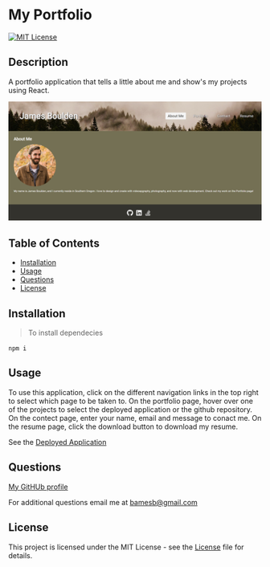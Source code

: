# My Portfolio

[![MIT License](https://img.shields.io/badge/license-MIT-blue.svg)](https://mit-license.org/)

## Description
        
A portfolio application that tells a little about me and show's my projects using React.

![Portfolio Screenshot](./src/assets/images/portfolio.png)
        
## Table of Contents

* [Installation](#installation)
* [Usage](#usage)
* [Questions](#questions)
* [License](#license)
        
## Installation
        
> To install dependecies
```
npm i
```
        
## Usage
        
To use this application, click on the different navigation links in the top right to select which page to be taken to. On the portfolio page, hover over one of the projects to select the deployed application or the github repository. On the contect page, enter your name, email and message to conact me. On the resume page, click the download button to download my resume.

See the [Deployed Application](https://james-boulden.netlify.app/)

## Questions

[My GitHUb profile](https://github.com/JamixB97)

For additional questions email me at bamesb@gmail.com 

## License
    
This project is licensed under the MIT License - see the [License](https://mit-license.org/) file for details.
